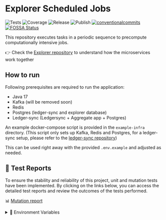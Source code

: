 # Explorer Scheduled Jobs

<p align="left">
<img alt="Tests" src="https://github.com/cardano-foundation/cf-ledger-consumer-schedules/actions/workflows/tests.yaml/badge.svg" />
<img alt="Coverage" src="https://cardano-foundation.github.io/cf-ledger-consumer-schedules/badges/jacoco.svg" />
<img alt="Release" src="https://github.com/cardano-foundation/cf-ledger-consumer-schedules/actions/workflows/release.yaml/badge.svg?branch=main" />
<img alt="Publish" src="https://github.com/cardano-foundation/cf-ledger-consumer-schedules/actions/workflows/publish.yaml/badge.svg?branch=main" />
<a href="https://conventionalcommits.org"><img alt="conventionalcommits" src="https://img.shields.io/badge/Conventional%20Commits-1.0.0-%23FE5196?logo=conventionalcommits" /></a>
<a href="https://app.fossa.com/reports/07917f95-b55f-4246-8504-1e232cfb28af"><img alt="FOSSA Status" src="https://app.fossa.com/api/projects/custom%2B41588%2Fgit%40github.com%3Acardano-foundation%2Fcf-ledger-consumer-schedules.git.svg?type=small&issueType=license" /></a>
</p>

This repository executes tasks in a periodic sequence to precompute computationally intensive jobs.

👉 Check the [Explorer repository](https://github.com/cardano-foundation/cf-explorer) to understand how the microservices work together

## How to run
Following prerequisites are required to run the application:
- Java 17
- Kafka (will be removed soon)
- Redis 
- Postgres (ledger-sync and explorer database)
- Ledger-sync (Ledgersync + Aggregate app + Postgres)

An example docker-compose script is provided in the `example-infra` directory. 
(This script only sets up Kafka, Redis and Postgres, for a ledger-sync setup, please refer to the [ledger-sync repository](https://github.com/cardano-foundation/cf-ledger-sync))

This can be used right away with the provided `.env.example` and adjusted as needed.


## 🧪 Test Reports

To ensure the stability and reliability of this project, unit and mutation tests have been implemented. By clicking on the links below, you can access the detailed test reports and review the outcomes of the tests performed.

📊 [Mutation report](https://cardano-foundation.github.io/cf-ledger-consumer-schedules/mutation-report/)
<details>
<summary> 🌱 Environment Variables</summary>

- LEDGER_SYNC_HOST: Ledger-sync database host.
- LEDGER_SYNC_PORT: Ledger-sync database port
- LEDGER_SYNC_USER: Ledger-sync database username
- LEDGER_SYNC_PASSWORD: Ledger-sync database password
- LEDGER_SYNC_DB: Ledger-sync database name
- LEDGER_SYNC_FLYWAY_ENABLE: Ledger-sync Migrate schema, set `true` if this is the first time run app
- LEDGER_SYNC_FLYWAY_VALIDATE: Ledger-sync Flyway schema validation, default `false`
- EXPLORER_HOST: Analytics database host.
- EXPLORER_PORT: Analytics database port
- EXPLORER_USER: Analytics database username
- EXPLORER_PASSWORD: Analytics database password
- EXPLORER_DB: Analytics database name
- EXPLORER_FLYWAY_ENABLE: Analytics Migrate schema, set `true` if this is the first time run app
- EXPLORER_FLYWAY_VALIDATE: Analytics Flyway schema validation, default `false`
- POSTGRES_SCHEMA: database schema
- MAXIMUM_POOL_SIZE: Schedule will have job select parallel from database. If you want to task schedule as fast as possible set the `MAXIMUM_POOL_SIZE` as much as possible (cpu core * 4). This will reduce another app performance.
- REPORT_HISTORY_JOB_ENABLED: enable a report history job to delete expired file. Default `true`
- SET_EXPIRED_REPORTS_DELAY: delay time between each report history job run. Default `86400000` as 1 day
- LIMIT_CONTENT_PER_SHEET: limit content per sheet of export file, default `1000000`
- API_CHECK_REWARD_URL: api url to fetch reward
- API_CHECK_POOL_HISTORY_URL: api url to fetch pool history
- NETWORK_NAME: cardano node network name (preprod, testnet, mainnet)
- KAFKA_CONFIGURATION_ENABLED: enable kafka configuration, default `true`
- KAFKA_BOOSTRAP_SERVER_URL: kafka bootstrap serve. Default `localhost:9092`
- KAFKA_GROUP_ID: kafka group id.
- KAFKA_REPORTS_TOPIC: kafka topic to consume report. Default `dev.explorer.api.mainnet.reports`

- REPORT_S3_ACCESS_KEY: report aws s3 access key
- REPORT_S3_SECRET_KEY: report aws s3 secret key
- REPORT_S3_REGION: report aws s3 region
- REPORT_S3_BUCKET_NAME: report aws s3 bucket name
- REPORT_S3_STORAGE_ENDPOINT: report aws s3 storage endpoint

- TOKEN_LOGO_S3_ACCESS_KEY: token logo aws s3 access key
- TOKEN_LOGO_S3_SECRET_KEY: token logo aws s3 secret key
- TOKEN_LOGO_S3_REGION: token logo aws s3 region
- TOKEN_LOGO_S3_BUCKET_NAME: token logo aws s3 bucket name
- TOKEN_LOGO_S3_STORAGE_ENDPOINT: token logo aws s3 storage endpoint

- SPRING_PROFILES_ACTIVE: active profiles
- LOG: application log level
- META_DATA_JOB_ENABLED: enable metadata job
- TOKEN_METADATA_URL: url that store token
- TOKEN_METADATA_FOLDER: store token
- REDIS_SENTINEL_PASSWORD : Redis sentinel password. Default is redis_sentinel_pass.
- REDIS_SENTINEL_HOST : Redis sentinel host. Default is  cardano.redis.sentinel.
- REDIS_SENTINEL_PORT : Redis sentinel port. Default is 26379.
- REDIS_SENTINEL_MASTER_NAME : Redis master name. Default is mymaster.
- POOL_STATUS_FIXED_DELAY: delay time between each time get pool status
- NUMBER_DELEGATOR_FIXED_DELAY: delay time between each time get number delegator
- UNIQUE_ACCOUNT_FIXED_DELAY: fixed delay for job build cache unique account
- UNIQUE_ACCOUNT_ENABLED: enable unique account job
- STAKE_TX_BALANCE_JOB_ENABLED: enable stake tx balance job
- STAKE_TX_BALANCE_FIXED_DELAY: fixed delay for job stake tx balance
- TOKEN_INFO_JOB_ENABLED: enable token info job
- TOKEN_INFO_FIXED_DELAY: delay time between each time run token info job
- AGGREGATE_POOL_INFO_FIXED_DELAY: fixed delay for job aggregate pool info
- SMART_CONTRACT_INFO_FIXED_DELAY: fixed delay for job smart contract info
- NATIVE_SCRIPT_INFO_FIXED_DELAY: fixed delay for job native script info
- DREP_INFO_JOB_ENABLED: enable drep info job
- DREP_INFO_FIXED_DELAY: fixed delay for job drep info
- GOVERNANCE_INFO_JOB_ENABLED: enable governance info job
- GOVERNANCE_INFO_FIXED_DELAY: fixed delay for job governance info
- AGG_ANALYTIC_FIXED_DELAY: fixed delay for job aggregate analytic that related to address and token
</details>
